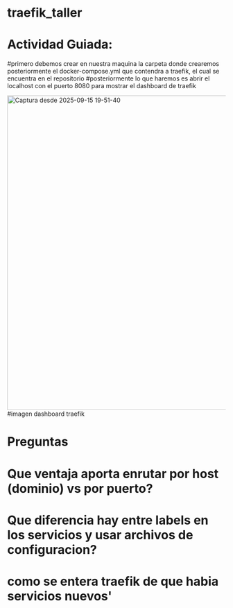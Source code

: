 # traefik_taller

# Actividad Guiada:
#primero debemos crear en nuestra maquina la carpeta donde crearemos posteriormente el docker-compose.yml que contendra a traefik, el cual se encuentra en el repositorio
#posteriormente lo que haremos es abrir el localhost con el puerto 8080 para mostrar el dashboard de traefik

<img width="1212" height="725" alt="Captura desde 2025-09-15 19-51-40" src="https://github.com/user-attachments/assets/cf53e15c-dd3f-4fa6-9d1f-84ac330ef3f5" />
#imagen dashboard traefik


# Preguntas

# Que ventaja aporta enrutar por host (dominio) vs por puerto?

# Que diferencia hay entre labels en los servicios y usar archivos de configuracion?

# como se entera traefik de que habia servicios nuevos'
